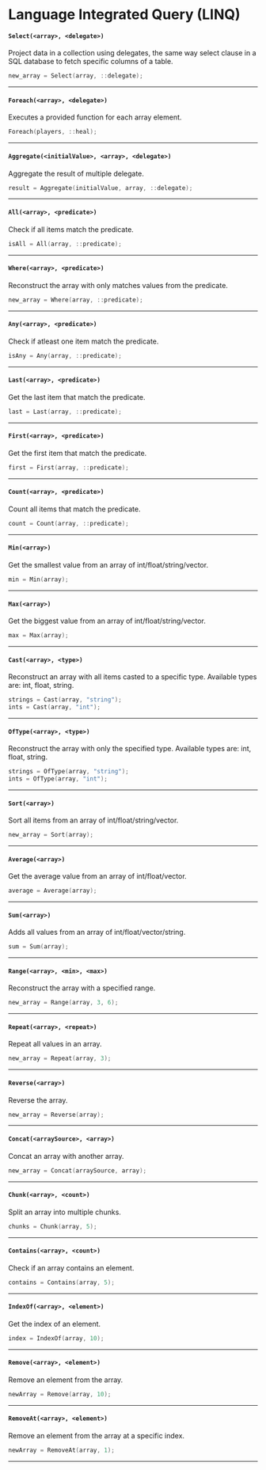 # Language Integrated Query (LINQ)

#### `Select(<array>, <delegate>)`

Project data in a collection using delegates, the same way select clause in a SQL database to fetch specific columns of a table.

```c
new_array = Select(array, ::delegate);
```

<hr>

#### `Foreach(<array>, <delegate>)`

Executes a provided function for each array element.

```c
Foreach(players, ::heal);
```

<hr>

#### `Aggregate(<initialValue>, <array>, <delegate>)`

Aggregate the result of multiple delegate.

```c
result = Aggregate(initialValue, array, ::delegate);
```

<hr>

#### `All(<array>, <predicate>)`

Check if all items match the predicate.

```c
isAll = All(array, ::predicate);
```

<hr>

#### `Where(<array>, <predicate>)`

Reconstruct the array with only matches values from the predicate.

```c
new_array = Where(array, ::predicate);
```

<hr>

#### `Any(<array>, <predicate>)`

Check if atleast one item match the predicate.

```c
isAny = Any(array, ::predicate);
```

<hr>

#### `Last(<array>, <predicate>)`

Get the last item that match the predicate.

```c
last = Last(array, ::predicate);
```

<hr>

#### `First(<array>, <predicate>)`

Get the first item that match the predicate.

```c
first = First(array, ::predicate);
```

<hr>

#### `Count(<array>, <predicate>)`

Count all items that match the predicate.

```c
count = Count(array, ::predicate);
```

<hr>

#### `Min(<array>)`

Get the smallest value from an array of int/float/string/vector.

```c
min = Min(array);
```

<hr>

#### `Max(<array>)`

Get the biggest value from an array of int/float/string/vector.

```c
max = Max(array);
```

<hr>

#### `Cast(<array>, <type>)`

Reconstruct an array with all items casted to a specific type.
Available types are: int, float, string.

```c
strings = Cast(array, "string");
ints = Cast(array, "int");
```

<hr>

#### `OfType(<array>, <type>)`

Reconstruct the array with only the specified type.
Available types are: int, float, string.

```c
strings = OfType(array, "string");
ints = OfType(array, "int");
```

<hr>

#### `Sort(<array>)`

Sort all items from an array of int/float/string/vector.

```c
new_array = Sort(array);
```

<hr>

#### `Average(<array>)`

Get the average value from an array of int/float/vector.

```c
average = Average(array);
```

<hr>

#### `Sum(<array>)`

Adds all values from an array of int/float/vector/string.

```c
sum = Sum(array);
```

<hr>

#### `Range(<array>, <min>, <max>)`

Reconstruct the array with a specified range.

```c
new_array = Range(array, 3, 6);
```

<hr>

#### `Repeat(<array>, <repeat>)`

Repeat all values in an array.

```c
new_array = Repeat(array, 3);
```

<hr>

#### `Reverse(<array>)`

Reverse the array.

```c
new_array = Reverse(array);
```

<hr>

#### `Concat(<arraySource>, <array>)`

Concat an array with another array.

```c
new_array = Concat(arraySource, array);
```

<hr>

#### `Chunk(<array>, <count>)`

Split an array into multiple chunks.

```c
chunks = Chunk(array, 5);
```

<hr>

#### `Contains(<array>, <count>)`

Check if an array contains an element.

```c
contains = Contains(array, 5);
```

<hr>

#### `IndexOf(<array>, <element>)`

Get the index of an element.

```c
index = IndexOf(array, 10);
```

<hr>

#### `Remove(<array>, <element>)`

Remove an element from the array.

```c
newArray = Remove(array, 10);
```

<hr>

#### `RemoveAt(<array>, <element>)`

Remove an element from the array at a specific index.

```c
newArray = RemoveAt(array, 1);
```

<hr>
